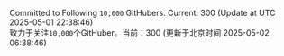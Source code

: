 Committed to Following `10,000` GitHubers. Current: <!-- FOLLOWING_COUNT -->300<!-- FOLLOWING_COUNT --> (Update at UTC <!-- LAST_UPDATED -->2025-05-01 22:38:46<!-- LAST_UPDATED -->)<br>
致力于关注`10,000`个GitHuber。当前：<!-- FOLLOWING_COUNT -->300<!-- FOLLOWING_COUNT --> (更新于北京时间 <!-- LAST_UPDATED_CST -->2025-05-02 06:38:46<!-- LAST_UPDATED_CST -->)
